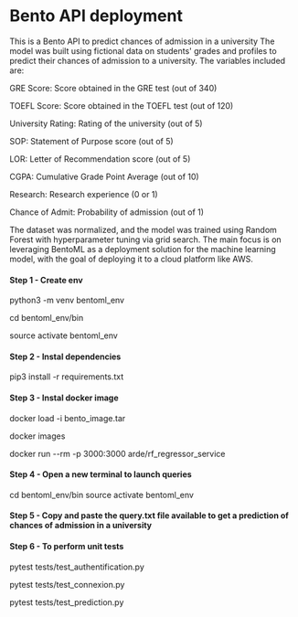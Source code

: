 # Bento API deployment
This is a Bento API to predict chances of admission in a university
The model was built using fictional data on students' grades and profiles to predict their chances of admission to a university. The variables included are:

GRE Score: Score obtained in the GRE test (out of 340)

TOEFL Score: Score obtained in the TOEFL test (out of 120)

University Rating: Rating of the university (out of 5)

SOP: Statement of Purpose score (out of 5)

LOR: Letter of Recommendation score (out of 5)

CGPA: Cumulative Grade Point Average (out of 10)

Research: Research experience (0 or 1)

Chance of Admit: Probability of admission (out of 1)

The dataset was normalized, and the model was trained using Random Forest with hyperparameter tuning via grid search. The main focus is on leveraging BentoML as a deployment solution for the machine learning model, with the goal of deploying it to a cloud platform like AWS.


#### Step 1 - Create env
python3 -m venv bentoml_env

cd  bentoml_env/bin

source activate bentoml_env


#### Step 2 - Instal dependencies
pip3 install -r requirements.txt


#### Step 3 - Instal docker image
docker load -i bento_image.tar

docker images

docker run --rm -p 3000:3000 arde/rf_regressor_service


#### Step 4 - Open a new terminal to launch queries
cd  bentoml_env/bin
source activate bentoml_env

#### Step 5 - Copy and paste the query.txt file available to get a prediction of chances of admission in a university

#### Step 6 - To perform unit tests
pytest tests/test_authentification.py

pytest tests/test_connexion.py

pytest tests/test_prediction.py
